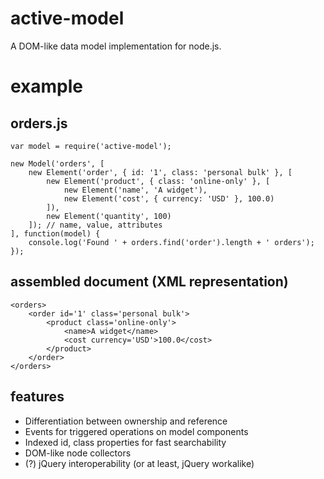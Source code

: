 active-model
============

A DOM-like data model implementation for node.js.

example
=======

orders.js
---------
	var model = require('active-model');

	new Model('orders', [
		new Element('order', { id: '1', class: 'personal bulk' }, [
			new Element('product', { class: 'online-only' }, [
				new Element('name', 'A widget'),
				new Element('cost', { currency: 'USD' }, 100.0)
			]),
			new Element('quantity', 100)
		]); // name, value, attributes
	], function(model) {
		console.log('Found ' + orders.find('order').length + ' orders');
	});


assembled document (XML representation)
---------------------------------------
	<orders>
		<order id='1' class='personal bulk'>
			<product class='online-only'>
				<name>A widget</name>
				<cost currency='USD'>100.0</cost>
			</product>
		</order>
	</orders>

features
--------

* Differentiation between ownership and reference
* Events for triggered operations on model components
* Indexed id, class properties for fast searchability
* DOM-like node collectors
* (?) jQuery interoperability (or at least, jQuery workalike)